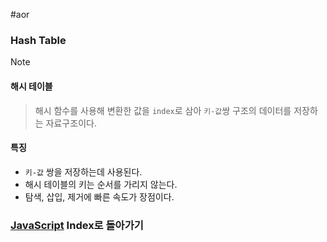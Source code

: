 #aor 
### Hash Table
>[!note]
>#### 해시 테이블
>
>>해시 함수를 사용해 변환한 값을 `index`로 삼아 `키-값`쌍 구조의 데이터를 저장하는 자료구조이다.
#### 특징
- `키-값` 쌍을 저장하는데 사용된다.
- 해시 테이블의 키는 순서를 가리지 않는다.
- 탐색, 삽입, 제거에 빠른 속도가 장점이다.
### [JavaScript](../../../Dev-Index/JavaScript.md) Index로 돌아가기